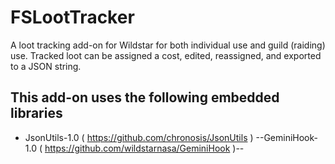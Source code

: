 FSLootTracker
=============
A loot tracking add-on for Wildstar for both individual use and guild (raiding) use.  Tracked loot can be assigned a cost, edited, reassigned, and exported to a JSON string.

This add-on uses the following embedded libraries
-------------------------------------------------
* JsonUtils-1.0  ( https://github.com/chronosis/JsonUtils )
--GeminiHook-1.0 ( https://github.com/wildstarnasa/GeminiHook )--
